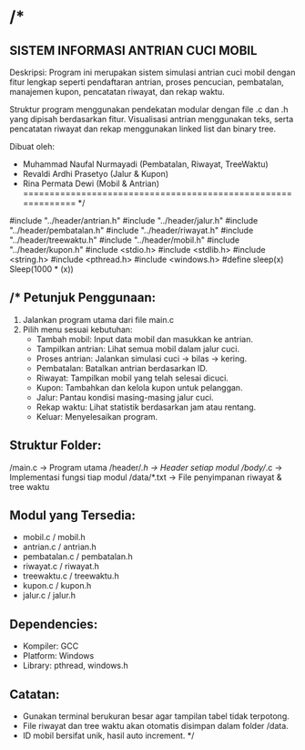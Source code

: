 /*
  =============================================================
  SISTEM INFORMASI ANTRIAN CUCI MOBIL
  -------------------------------------------------------------
  Deskripsi:
  Program ini merupakan sistem simulasi antrian cuci mobil dengan
  fitur lengkap seperti pendaftaran antrian, proses pencucian,
  pembatalan, manajemen kupon, pencatatan riwayat, dan rekap waktu.

  Struktur program menggunakan pendekatan modular dengan file .c dan .h
  yang dipisah berdasarkan fitur. Visualisasi antrian menggunakan teks,
  serta pencatatan riwayat dan rekap menggunakan linked list dan binary tree.

  Dibuat oleh:
  - Muhammad Naufal Nurmayadi (Pembatalan, Riwayat, TreeWaktu)
  - Revaldi Ardhi Prasetyo (Jalur & Kupon)
  - Rina Permata Dewi (Mobil & Antrian)
  =============================================================
*/

#include "../header/antrian.h"
#include "../header/jalur.h"
#include "../header/pembatalan.h"
#include "../header/riwayat.h"
#include "../header/treewaktu.h"
#include "../header/mobil.h"
#include "../header/kupon.h"
#include <stdio.h>
#include <stdlib.h>
#include <string.h>
#include <pthread.h>
#include <windows.h>
#define sleep(x) Sleep(1000 * (x))

/*
  Petunjuk Penggunaan:
  ---------------------
  1. Jalankan program utama dari file main.c
  2. Pilih menu sesuai kebutuhan:
     - Tambah mobil: Input data mobil dan masukkan ke antrian.
     - Tampilkan antrian: Lihat semua mobil dalam jalur cuci.
     - Proses antrian: Jalankan simulasi cuci → bilas → kering.
     - Pembatalan: Batalkan antrian berdasarkan ID.
     - Riwayat: Tampilkan mobil yang telah selesai dicuci.
     - Kupon: Tambahkan dan kelola kupon untuk pelanggan.
     - Jalur: Pantau kondisi masing-masing jalur cuci.
     - Rekap waktu: Lihat statistik berdasarkan jam atau rentang.
     - Keluar: Menyelesaikan program.

  Struktur Folder:
  ----------------
  /main.c                → Program utama
  /header/*.h            → Header setiap modul
  /body/*.c              → Implementasi fungsi tiap modul
  /data/*.txt            → File penyimpanan riwayat & tree waktu

  Modul yang Tersedia:
  ---------------------
  - mobil.c / mobil.h
  - antrian.c / antrian.h
  - pembatalan.c / pembatalan.h
  - riwayat.c / riwayat.h
  - treewaktu.c / treewaktu.h
  - kupon.c / kupon.h
  - jalur.c / jalur.h

  Dependencies:
  --------------
  - Kompiler: GCC
  - Platform: Windows
  - Library: pthread, windows.h

  Catatan:
  ---------
  - Gunakan terminal berukuran besar agar tampilan tabel tidak terpotong.
  - File riwayat dan tree waktu akan otomatis disimpan dalam folder /data.
  - ID mobil bersifat unik, hasil auto increment.
*/
